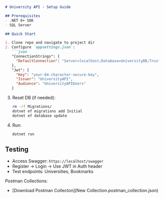 ```markdown
# University API - Setup Guide

## Prerequisites
- .NET 6+ SDK
- SQL Server

## Quick Start

1. Clone repo and navigate to project dir
2. Configure `appsettings.json`:
   ```json
   "ConnectionStrings": {
     "DefaultConnection": "Server=localhost;Database=UniversityDB;Trusted_Connection=True;"
   },
   "Jwt": {
     "Key": "your-64-character-secure-key",
     "Issuer": "UniversityAPI",
     "Audience": "UniversityAPIUsers"
   }
   ```

3. Reset DB (if needed):
   ```bash
   rm -rf Migrations/
   dotnet ef migrations add Initial
   dotnet ef database update
   ```

4. Run:
   ```bash
   dotnet run
   ```

## Testing
- Access Swagger: `https://localhost/swagger`
- Register → Login → Use JWT in Auth header
- Test endpoints: Universities, Bookmarks

Postman Collections:
- [Download Postman Collecton](New Collection.postman_collection.json)

